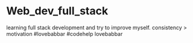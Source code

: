 # Web_dev_full_stack
learning full stack development and try to improve myself.
consistency > motivation
#lovebabbar
#codehelp
lovebabbar
